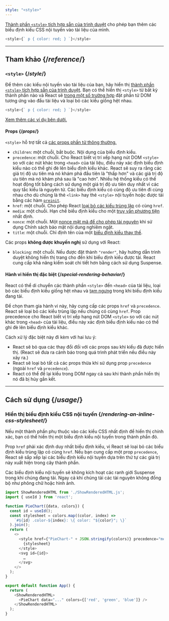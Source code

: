 ```yaml
---
style: "<style>"
---
```


<Intro>

[Thành phần `<style>` tích hợp sẵn của trình duyệt](https://developer.mozilla.org/en-US/docs/Web/HTML/Element/style) cho phép bạn thêm các biểu định kiểu CSS nội tuyến vào tài liệu của mình.

```js
<style>{` p { color: red; } `}</style>
```

</Intro>

<InlineToc />

---

## Tham khảo {/*reference*/}

### `<style>` {/*style*/}

Để thêm các kiểu nội tuyến vào tài liệu của bạn, hãy hiển thị [thành phần `<style>` tích hợp sẵn của trình duyệt](https://developer.mozilla.org/en-US/docs/Web/HTML/Element/style). Bạn có thể hiển thị `<style>` từ bất kỳ thành phần nào và React sẽ [trong một số trường hợp](#special-rendering-behavior) đặt phần tử DOM tương ứng vào đầu tài liệu và loại bỏ các kiểu giống hệt nhau.

```js
<style>{` p { color: red; } `}</style>
```

[Xem thêm các ví dụ bên dưới.](#usage)

#### Props {/*props*/}

`<style>` hỗ trợ tất cả [các props phần tử thông thường.](/reference/react-dom/components/common#props)

*   `children`: một chuỗi, bắt buộc. Nội dung của biểu định kiểu.
*   `precedence`: một chuỗi. Cho React biết vị trí xếp hạng nút DOM `<style>` so với các nút khác trong `<head>` của tài liệu, điều này xác định biểu định kiểu nào có thể ghi đè lên biểu định kiểu khác. React sẽ suy ra rằng các giá trị độ ưu tiên mà nó khám phá đầu tiên là "thấp hơn" và các giá trị độ ưu tiên mà nó khám phá sau là "cao hơn". Nhiều hệ thống kiểu có thể hoạt động tốt bằng cách sử dụng một giá trị độ ưu tiên duy nhất vì các quy tắc kiểu là nguyên tử. Các biểu định kiểu có cùng độ ưu tiên đi cùng nhau cho dù chúng là thẻ `<link>` hay thẻ `<style>` nội tuyến hoặc được tải bằng các hàm [`preinit`](/reference/react-dom/preinit).
*   `href`: một chuỗi. Cho phép React [loại bỏ các kiểu trùng lặp](#special-rendering-behavior) có cùng `href`.
*   `media`: một chuỗi. Hạn chế biểu định kiểu cho một [truy vấn phương tiện](https://developer.mozilla.org/en-US/docs/Web/CSS/CSS_media_queries/Using_media_queries) nhất định.
*   `nonce`: một chuỗi. Một [nonce mật mã để cho phép tài nguyên](https://developer.mozilla.org/en-US/docs/Web/HTML/Global_attributes/nonce) khi sử dụng Chính sách bảo mật nội dung nghiêm ngặt.
*   `title`: một chuỗi. Chỉ định tên của một [biểu định kiểu thay thế](https://developer.mozilla.org/en-US/docs/Web/CSS/Alternative_style_sheets).

Các props **không được khuyến nghị** sử dụng với React:

*   `blocking`: một chuỗi. Nếu được đặt thành `"render"`, hãy hướng dẫn trình duyệt không hiển thị trang cho đến khi biểu định kiểu được tải. React cung cấp khả năng kiểm soát chi tiết hơn bằng cách sử dụng Suspense.

#### Hành vi hiển thị đặc biệt {/*special-rendering-behavior*/}

React có thể di chuyển các thành phần `<style>` đến `<head>` của tài liệu, loại bỏ các biểu định kiểu giống hệt nhau và [tạm ngưng](/reference/react/Suspense) trong khi biểu định kiểu đang tải.

Để chọn tham gia hành vi này, hãy cung cấp các props `href` và `precedence`. React sẽ loại bỏ các kiểu trùng lặp nếu chúng có cùng `href`. Prop precedence cho React biết vị trí xếp hạng nút DOM `<style>` so với các nút khác trong `<head>` của tài liệu, điều này xác định biểu định kiểu nào có thể ghi đè lên biểu định kiểu khác.

Cách xử lý đặc biệt này đi kèm với hai lưu ý:

*   React sẽ bỏ qua các thay đổi đối với các props sau khi kiểu đã được hiển thị. (React sẽ đưa ra cảnh báo trong quá trình phát triển nếu điều này xảy ra.)
*   React sẽ loại bỏ tất cả các props thừa khi sử dụng prop `precedence` (ngoài `href` và `precedence`).
*   React có thể để lại kiểu trong DOM ngay cả sau khi thành phần hiển thị nó đã bị hủy gắn kết.

---

## Cách sử dụng {/*usage*/}

### Hiển thị biểu định kiểu CSS nội tuyến {/*rendering-an-inline-css-stylesheet*/}

Nếu một thành phần phụ thuộc vào các kiểu CSS nhất định để hiển thị chính xác, bạn có thể hiển thị một biểu định kiểu nội tuyến trong thành phần đó.

Prop `href` phải xác định duy nhất biểu định kiểu, vì React sẽ loại bỏ các biểu định kiểu trùng lặp có cùng `href`.
Nếu bạn cung cấp một prop `precedence`, React sẽ sắp xếp lại các biểu định kiểu nội tuyến dựa trên thứ tự các giá trị này xuất hiện trong cây thành phần.

Các biểu định kiểu nội tuyến sẽ không kích hoạt các ranh giới Suspense trong khi chúng đang tải.
Ngay cả khi chúng tải các tài nguyên không đồng bộ như phông chữ hoặc hình ảnh.

<SandpackWithHTMLOutput>

```js src/App.js active
import ShowRenderedHTML from './ShowRenderedHTML.js';
import { useId } from 'react';

function PieChart({data, colors}) {
  const id = useId();
  const stylesheet = colors.map((color, index) =>
    `#${id} .color-${index}: \{ color: "${color}"; \}`
  ).join();
  return (
    <>
      <style href={"PieChart-" + JSON.stringify(colors)} precedence="medium">
        {stylesheet}
      </style>
      <svg id={id}>
        …
      </svg>
    </>
  );
}

export default function App() {
  return (
    <ShowRenderedHTML>
      <PieChart data="..." colors={['red', 'green', 'blue']} />
    </ShowRenderedHTML>
  );
}
```

</SandpackWithHTMLOutput>
